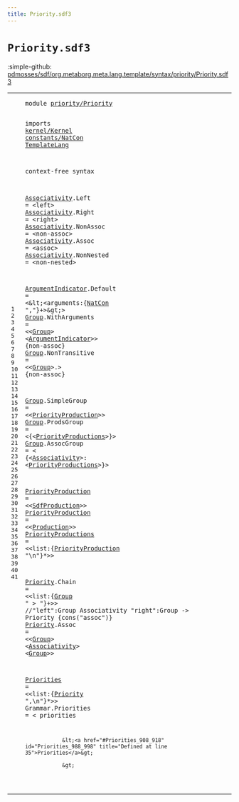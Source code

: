 ```yaml
---
title: Priority.sdf3
---
```


# `Priority.sdf3`

:simple-github: [pdmosses/sdf/org.metaborg.meta.lang.template/syntax/priority/Priority.sdf3]

[pdmosses/sdf/org.metaborg.meta.lang.template/syntax/priority/Priority.sdf3]: https://github.com/pdmosses/sdf/blob/master/org.metaborg.meta.lang.template/syntax/priority/Priority.sdf3 "The source file on GitHub"

<div class="sdf3"><table class="highlighttable"><tbody><tr><td class="linenos"><div class="linenodiv"><pre><span></span>1
2
3
4
5
6
7
8
9
10
11
12
13
14
15
16
17
18
19
20
21
22
23
24
25
26
27
28
29
30
31
32
33
34
35
36
37
38
39
40
41
</pre></div></td>
<td class="code"><pre><code><span class="keyword">module</span> <a href="../../sdf2-core/Sdf2.sdf3#priority/Priority_115_132" id="priority/Priority_7_24" title="Referenced at ../../sdf2-core/Sdf2.sdf3 line 8">priority/Priority</a>

<span class="keyword">imports</span> <a href="../../kernel/Kernel.sdf3#kernel/Kernel_7_20" id="kernel/Kernel_34_47" title="Defined at ../../kernel/Kernel.sdf3 line 1">kernel/Kernel</a> <a href="../../constants/NatCon.sdf3#constants/NatCon_7_23" id="constants/NatCon_48_64" title="Defined at ../../constants/NatCon.sdf3 line 1">constants/NatCon</a> <a href="../../TemplateLang.sdf3#TemplateLang_7_19" id="TemplateLang_65_77" title="Defined at ../../TemplateLang.sdf3 line 1">TemplateLang</a>
 
<span class="keyword">context-free syntax</span>

<a href="#Associativity_883_896" id="Associativity_101_114" title="Referenced at line 33; ../../TemplateLang.sdf3 line 46; ../../kernel/Kernel.sdf3 line 32; ../../sdf2-core/Sdf2.sdf3 line 62">Associativity</a>.<span class="cons_Constructor"><span id="Left_115_119" title="Not referenced locally, nor via imports">Left</span></span> = &lt;<span class="cons_String">left</span>&gt;
<a href="#Associativity_883_896" id="Associativity_129_142" title="Referenced at line 33; ../../TemplateLang.sdf3 line 46; ../../kernel/Kernel.sdf3 line 32; ../../sdf2-core/Sdf2.sdf3 line 62">Associativity</a>.<span class="cons_Constructor"><span id="Right_143_148" title="Not referenced locally, nor via imports">Right</span></span> = &lt;<span class="cons_String">right</span>&gt;
<a href="#Associativity_883_896" id="Associativity_159_172" title="Referenced at line 33; ../../TemplateLang.sdf3 line 46; ../../kernel/Kernel.sdf3 line 32; ../../sdf2-core/Sdf2.sdf3 line 62">Associativity</a>.<span class="cons_Constructor"><span id="NonAssoc_173_181" title="Not referenced locally, nor via imports">NonAssoc</span></span> = &lt;<span class="cons_String">non-assoc</span>&gt;
<a href="#Associativity_883_896" id="Associativity_196_209" title="Referenced at line 33; ../../TemplateLang.sdf3 line 46; ../../kernel/Kernel.sdf3 line 32; ../../sdf2-core/Sdf2.sdf3 line 62">Associativity</a>.<span class="cons_Constructor"><span id="Assoc_210_215" title="Not referenced locally, nor via imports">Assoc</span></span> = &lt;<span class="cons_String">assoc</span>&gt;
<a href="#Associativity_883_896" id="Associativity_226_239" title="Referenced at line 33; ../../TemplateLang.sdf3 line 46; ../../kernel/Kernel.sdf3 line 32; ../../sdf2-core/Sdf2.sdf3 line 62">Associativity</a>.<span class="cons_Constructor"><span id="NonNested_240_249" title="Not referenced locally, nor via imports">NonNested</span></span> = &lt;<span class="cons_String">non-nested</span>&gt;



<a href="#ArgumentIndicator_360_377" id="ArgumentIndicator_268_285" title="Referenced at line 16">ArgumentIndicator</a>.<span class="cons_Constructor"><span id="Default_286_293" title="Not referenced locally, nor via imports">Default</span></span> = &lt;\&lt;&lt;<span class="cons_Unquoted"><span id="arguments_300_309" title="Not referenced locally, nor via imports">arguments</span></span>:{<a href="../../constants/NatCon.sdf3#NatCon_44_50" id="NatCon_311_317" title="Defined at ../../constants/NatCon.sdf3 line 5">NatCon</a> <span class="cons_Lit">","</span>}+&gt;\&gt;&gt;
<a href="#Group_899_904" id="Group_328_333" title="Referenced at line 33">Group</a>.<span class="cons_Constructor"><span id="WithArguments_334_347" title="Not referenced locally, nor via imports">WithArguments</span></span> = &lt;&lt;<a href="#Group_328_333" id="Group_352_357" title="Defined at line 16, 17, 19, 20, 21">Group</a>&gt; &lt;<a href="#ArgumentIndicator_268_285" id="ArgumentIndicator_360_377" title="Defined at line 15">ArgumentIndicator</a>&gt;&gt; {<span class="keyword">non-assoc</span>}
<a href="#Group_899_904" id="Group_392_397" title="Referenced at line 33">Group</a>.<span class="cons_Constructor"><span id="NonTransitive_398_411" title="Not referenced locally, nor via imports">NonTransitive</span></span> = &lt;&lt;<a href="#Group_328_333" id="Group_416_421" title="Defined at line 16, 17, 19, 20, 21">Group</a>&gt;<span class="cons_String">.</span>&gt; {<span class="keyword">non-assoc</span>}

<a href="#Group_899_904" id="Group_438_443" title="Referenced at line 33">Group</a>.<span class="cons_Constructor"><span id="SimpleGroup_444_455" title="Not referenced locally, nor via imports">SimpleGroup</span></span> = &lt;&lt;<a href="#PriorityProduction_596_614" id="PriorityProduction_460_478" title="Defined at line 26, 27">PriorityProduction</a>&gt;&gt;
<a href="#Group_899_904" id="Group_481_486" title="Referenced at line 33">Group</a>.<span class="cons_Constructor"><span id="ProdsGroup_487_497" title="Not referenced locally, nor via imports">ProdsGroup</span></span> = &lt;<span class="cons_String">{</span>&lt;<a href="#PriorityProductions_671_690" id="PriorityProductions_503_522" title="Defined at line 28">PriorityProductions</a>&gt;<span class="cons_String">}</span>&gt;
<a href="#Group_899_904" id="Group_526_531" title="Referenced at line 33">Group</a>.<span class="cons_Constructor"><span id="AssocGroup_532_542" title="Not referenced locally, nor via imports">AssocGroup</span></span> = &lt;
        <span class="cons_String">{</span>&lt;<a href="#Associativity_101_114" id="Associativity_550_563" title="Defined at line 7, 8, 9, 10, 11">Associativity</a>&gt;<span class="cons_String">:</span> 
                &lt;<a href="#PriorityProductions_671_690" id="PriorityProductions_570_589" title="Defined at line 28">PriorityProductions</a>&gt;<span class="cons_String">}</span>&gt; 


<a href="#PriorityProduction_701_719" id="PriorityProduction_596_614" title="Referenced at line 28">PriorityProduction</a> = &lt;&lt;<a href="../../TemplateLang.sdf3#SdfProduction_1702_1715" id="SdfProduction_619_632" title="Defined at ../../TemplateLang.sdf3 line 85, 86">SdfProduction</a>&gt;&gt;
<a href="#PriorityProduction_701_719" id="PriorityProduction_635_653" title="Referenced at line 28">PriorityProduction</a> = &lt;&lt;<a href="../../kernel/Kernel.sdf3#Production_1533_1543" id="Production_658_668" title="Defined at ../../kernel/Kernel.sdf3 line 50">Production</a>&gt;&gt;
<a href="#PriorityProductions_570_589" id="PriorityProductions_671_690" title="Referenced at line 23">PriorityProductions</a> = &lt;&lt;<span class="cons_Unquoted"><span id="list_695_699" title="Not referenced locally, nor via imports">list</span></span>:{<a href="#PriorityProduction_596_614" id="PriorityProduction_701_719" title="Defined at line 26, 27">PriorityProduction</a> <span class="cons_Lit">"\n"</span>}*&gt;&gt;


<a href="#Priority_929_937" id="Priority_731_739" title="Referenced at line 35">Priority</a>.<span class="cons_Constructor"><span id="Chain_740_745" title="Not referenced locally, nor via imports">Chain</span></span> = &lt;&lt;<span class="cons_Unquoted"><span id="list_750_754" title="Not referenced locally, nor via imports">list</span></span>:{<a href="#Group_328_333" id="Group_756_761" title="Defined at line 16, 17, 19, 20, 21">Group</a> <span class="cons_Lit">" &gt; "</span>}+&gt;&gt;
<span class="layout">//"left":Group Associativity "right":Group             -&gt; Priority  {cons("assoc")}</span>
<a href="#Priority_929_937" id="Priority_856_864" title="Referenced at line 35">Priority</a>.<span class="cons_Constructor"><span id="Assoc_865_870" title="Not referenced locally, nor via imports">Assoc</span></span> = &lt;&lt;<a href="#Group_328_333" id="Group_875_880" title="Defined at line 16, 17, 19, 20, 21">Group</a>&gt; &lt;<a href="#Associativity_101_114" id="Associativity_883_896" title="Defined at line 7, 8, 9, 10, 11">Associativity</a>&gt; &lt;<a href="#Group_328_333" id="Group_899_904" title="Defined at line 16, 17, 19, 20, 21">Group</a>&gt;&gt;

<a href="#Priorities_988_998" id="Priorities_908_918" title="Referenced at line 39; ../../sdf2-core/Sdf2-Syntax.sdf3 line 33">Priorities</a> = &lt;&lt;<span class="cons_Unquoted"><span id="list_923_927" title="Not referenced locally, nor via imports">list</span></span>:{<a href="#Priority_731_739" id="Priority_929_937" title="Defined at line 31, 33">Priority</a> <span class="cons_Lit">",\n"</span>}*&gt;&gt;
<span id="Grammar_948_955" title="Not referenced locally, nor via imports">Grammar</span>.<span class="cons_Constructor"><span id="Priorities_956_966" title="Not referenced locally, nor via imports">Priorities</span></span> = &lt;
        <span class="cons_String">priorities</span> 

                &lt;<a href="#Priorities_908_918" id="Priorities_988_998" title="Defined at line 35">Priorities</a>&gt;
                
                &gt;
</code></pre></td></tr></tbody></table></div>